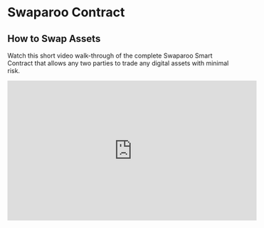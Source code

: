 # Swaparoo Contract

## How to Swap Assets
Watch this short video walk-through of the complete Swaparoo Smart Contract that allows any two parties to trade any digital assets with minimal risk.
<iframe width="560" height="315" src="https://www.youtube.com/embed/qHa7u8r62JQ" title="YouTube video player" frameborder="0" allow="accelerometer; autoplay; clipboard-write; encrypted-media; gyroscope; picture-in-picture" allowfullscreen></iframe>

